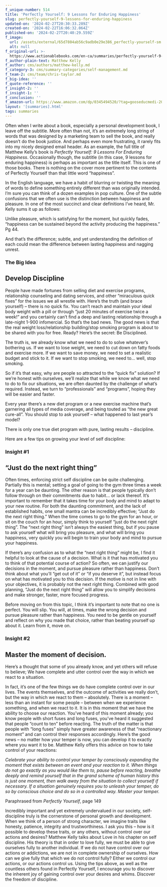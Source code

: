 ```yaml
---
f_unique-number: 514
title: 'Perfectly Yourself: 9 Lessons for Enduring Happiness'
slug: perfectly-yourself-9-lessons-for-enduring-happiness
updated-on: '2024-02-27T20:30:33.289Z'
created-on: '2024-02-22T16:06:32.064Z'
published-on: '2024-02-27T20:40:29.559Z'
f_image:
  url: /assets/external/65d7804ab56c9adb0e29e386_perfectly-yourself-sm.jpeg
  alt: null
f_original-url: >-
  https://www.actionablebooks.com/en-ca/summaries/perfectly-yourself-9-lessons-for-enduring-happiness/
f_author-plain-text: Matthew Kelly
f_author: cms/authors/matthew-kelly.md
f_category-3: cms/summary-categories/self-management.md
f_team-2: cms/team/chris-taylor.md
f_big-idea: ''
f_quote-reference: ''
f_insight-2: ''
f_insight-1: ''
f_conclusion: ''
f_amazon-url: https://www.amazon.com/dp/0345494520/?tag=gooseducmedi-20
layout: '[summaries].html'
tags: summaries
---
```


Often when I write about a book, especially a personal development book, I leave off the subtitle. More often than not, it’s an extremely long string of words that was designed by a marketing team to sell the book, and really doesn’t do the book justice. And perhaps even more frustrating, it rarely fits into my nicely designed email header. As an example, the full title of Matthew Kelly’s book is _Perfectly Yourself: 9 Lessons For Enduring Happiness_. Occasionally though, the subtitle (in this case, 9 lessons for enduring happiness) is perhaps as important as the title itself. This is one of those books. There is nothing on the cover more pertinent to the contents of Perfectly Yourself than that little word “happiness”.

In the English language, we have a habit of blurring or twisting the meaning of words to define something entirely different than was originally intended. I’m sure you can think of a dozen examples in pop culture. One of the subtle confusions that we often use is the distinction between happiness and pleasure. In one of the most succinct and clear definitions I’ve heard, Mr. Kelly sums it up as follows:

Unlike pleasure, which is satisfying for the moment, but quickly fades, “happiness can be sustained beyond the activity producing the happiness.” Pg 44.

And that’s the difference; subtle, and yet understanding the definition of each could mean the difference between lasting happiness and nagging unrest.

### The Big Idea

Develop Discipline
------------------

People have made fortunes from selling diet and exercise programs, relationship counseling and dating services, and other “miraculous quick fixes” for the issues we all wrestle with. Here’s the truth (and brace yourself) – there is no quick fix. You can’t reach and maintain your ideal body weight with a pill or through “just 20 minutes of exercise twice a week!” and you certainly can’t find a deep and lasting relationship through a late-night 1-900 infomercial. So that’s the bad news. The good news is that the real weight loss/relationship building/stop smoking program is about to be shared with you for free. Ready? Here’s the secret: Be Disciplined.

The truth is, we already know what we need to do to solve whatever’s bothering us. If we want to lose weight, we need to cut down on fatty foods and exercise more. If we want to save money, we need to set a realistic budget and stick to it. If we want to stop smoking, we need to… well, stop smoking.

So if it’s that easy, why are people so attracted to the “quick fix” solution? If we’re honest with ourselves, we’ll realize that while we know what we need to do to fix our situations, we are often daunted by the challenge of what’s required. Instead, we turn to “professionals” and “programs”, hoping they will be easier and faster.

Every year there’s a new diet program or a new exercise machine that’s garnering all types of media coverage, and being touted as “the new great cure-all”. You should stop to ask yourself – what happened to last year’s model?

There is only one true diet program with pure, lasting results – discipline.

Here are a few tips on growing your level of self discipline:

### Insight #1

“Just do the next right thing”
------------------------------

Often times, enforcing strict self discipline can be quite challenging. Partially this is mental; setting a goal of going to the gym three times a week for a year can be daunting. The other reason is that people typically don’t follow through on their commitments due to habit… or lack thereof. It’s important to remember that it takes time for your body and mind to adapt to your new routine. For both the daunting commitment, and the lack of established habits, one small mantra can be incredibly effective; “Just do the next right thing.” When the time comes to go to the gym for an hour, or sit on the couch for an hour, simply think to yourself “just do the next right thing”. The “next right thing” isn’t always the easiest thing, but if you pause to ask yourself what will bring you pleasure, and what will bring you happiness, very quickly you will begin to train your body and mind to pursue your happiness.

If there’s any confusion as to what the “next right thing” might be, I find it helpful to look at the cause of a decision. What is it that has motivated you to think of that potential course of action? So often, we can justify our decisions in the moment, and pursue pleasure rather than happiness. Don’t think about what you’ll “get out of it” or “if you deserve it”, but instead focus on what has motivated you to this decision. If the motive is not in line with your objectives, it is probably not the next right thing. Combined with good planning, “Just do the next right thing” will allow you to simplify decisions and make stronger, faster, more focused progress.

Before moving on from this topic, I think it’s important to note that no one is perfect. You will slip. You will, at times, make the wrong decision and pursue pleasure rather than happiness. You need to be gentle on yourself and reflect on why you made that choice, rather than beating yourself up about it. Learn from it, move on.

### Insight #2

Master the moment of decision.
------------------------------

Here’s a thought that some of you already know, and yet others will refuse to believe; We have complete and utter control over the way in which we react to a situation.

In fact, it’s one of the few things we do have complete control over in our lives. The events themselves, and the outcome of activities we really don’t, but the way in which we react to them – absolutely. There is a moment – less than an instant for some people – between when we experience something, and when we react to it. It is in this moment that we have the ability to choose our reaction. You’ve heard of this moment already; you know people with short fuses and long fuses, you’ve heard it suggested that people “count to ten” before reacting. The truth of the matter is that people with “long fuses” simply have greater awareness of that “reactionary moment” and can control their responses accordingly. Here’s the good news – no matter how your temper is now, you can develop it to exactly where you want it to be. Matthew Kelly offers this advice on how to take control of your reactions:

_Celebrate your ability to control your temper by consciously expanding the moment that exists between an event and your reaction to it. When things do not go exactly as you would like them to, pause before reacting, breathe deeply and remind yourself that in the grand scheme of human history this is just one moment, then walk away from the situation to collect yourself if necessary. If a situation genuinely requires you to unleash your temper, do so by conscious choice and do so in a controlled way. Master your temper._

Paraphrased from _Perfectly Yourself_, page 149

Incredibly important and yet extremely undervalued in our society, self-discipline truly is the cornerstone of personal growth and development. When we think of a person of strong character, we imagine traits like honesty, patience, integrity and trustworthiness. I ask you this – how is it possible to develop these traits, or any others, without control over our actions and desires? Matthew Kelly talks about Love in his chapter on self discipline. His theory is that in order to love fully, we must be able to give ourselves fully to another individual. If we do not have control over our actions or addictions, we are not in complete ownership of ourselves. How can we give fully that which we do not control fully? Either we control our actions, or our actions control us. Using the tips above, as well as the countless others found in Perfectly Yourself, I encourage you to discover the inherent joy of gaining control over your desires and whims. Discover the freedom of discipline.
